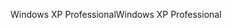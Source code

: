 <span data-ttu-id="74b77-101">Windows XP Professional</span><span class="sxs-lookup"><span data-stu-id="74b77-101">Windows XP Professional</span></span>